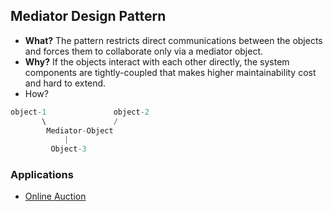 ## Mediator Design Pattern
- **What?** The pattern restricts direct communications between the objects and forces them to collaborate only via a mediator object. 
- **Why?** If the objects interact with each other directly, the system components are tightly-coupled that makes higher maintainability cost and hard to extend.
- How?
```c
object-1               object-2
       \               /
        Mediator-Object
            |
         Object-3
```

### Applications
- [Online Auction](Online_Auction)
